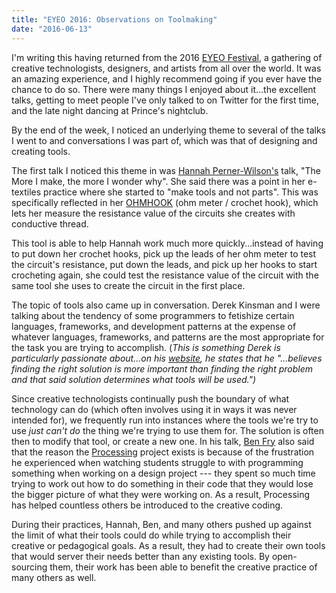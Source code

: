 ```yaml
---
title: "EYEO 2016: Observations on Toolmaking"
date: "2016-06-13"
---
```


I'm writing this having returned from the 2016 [EYEO Festival](http://eyeofestival.com/), a gathering of creative technologists, designers, and artists from all over the world. It was an amazing experience, and I highly recommend going if you ever have the chance to do so. There were many things I enjoyed about it...the excellent talks, getting to meet people I've only talked to on Twitter for the first time, and the late night dancing at Prince's nightclub.

By the end of the week, I noticed an underlying theme to several of the talks I went to and conversations I was part of, which was that of designing and creating tools.

The first talk I noticed this theme in was [Hannah Perner-Wilson's](http://www.plusea.at/) talk, "The More I make, the more I wonder why". She said there was a point in her e-textiles practice where she started to "make tools and not parts". This was specifically reflected in her [OHMHOOK](http://www.kobakant.at/DIY/?p=6043) (ohm meter / crochet hook), which lets her measure the resistance value of the circuits she creates with conductive thread.

This tool is able to help Hannah work much more quickly...instead of having to put down her crochet hooks, pick up the leads of her ohm meter to test the circuit's resistance, put down the leads, and pick up her hooks to start crocheting again, she could test the resistance value of the circuit with the same tool she uses to create the circuit in the first place.

The topic of tools also came up in conversation. Derek Kinsman and I were talking about the tendency of some programmers to fetishize certain languages, frameworks, and development patterns at the expense of whatever languages, frameworks, and patterns are the most appropriate for the task you are trying to accomplish. (*This is something Derek is particularly passionate about...on his [website](http://derekkinsman.com/), he states that he  "...believes finding the right solution is more important than finding the right problem and that said solution determines what tools will be used.")*&nbsp;

Since creative technologists continually push the boundary of what technology can do (which often involves using it in ways it was never intended for), we frequently run into instances where the tools we're try to use *just can't do* the thing we're trying to use them for. The solution is often then to modify that tool, or create a new one. In his talk, [Ben Fry](http://www.benfry.com/) also said that the reason the [Processing](https://processing.org/) project exists is because of the frustration he experienced when watching students struggle to with programming something when working on a design project --- they spent so much time trying to work out how to do something in their code that they would lose the bigger picture of what they were working on. As a result, Processing has helped countless others be introduced to the creative coding.

During their practices, Hannah, Ben, and many others pushed up against the limit of what their tools could do while trying to accomplish their creative or pedagogical goals. As a result, they had to create their own tools that would server their needs better than any existing tools. By open-sourcing them, their work has been able to benefit the creative practice of many others as well.

&nbsp;
